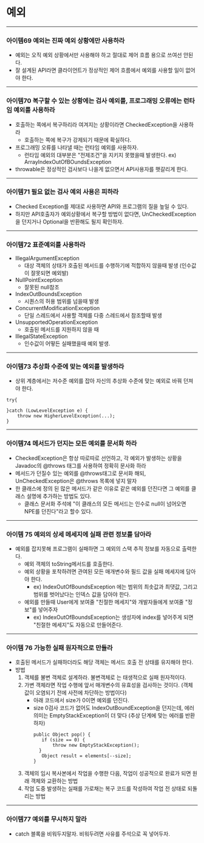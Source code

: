 # 예외 

---
### 아이템69 예외는 진짜 예외 상황에만 사용하라
- 예외는 오직 예외 상황에서만 사용해야 하고 절대로 제어 흐름 용으로 쓰여선 안된다.
- 잘 설계된 API라면 클라이언트가 정상적인 제어 흐름에서 예외를 사용할 일이 없어야 한다. 

---
### 아이템70 복구할 수 있는 상황에는 검사 예외를, 프로그래밍 오류에는 런타임 예외를 사용하라 
- 호출하는 쪽에서 복구하리라 여겨지는 상황이라면 CheckedException을 사용하라
  - 호출하는 쪽에 복구가 강제되기 때문에 확실하다. 
- 프로그래밍 오류를 나타낼 때는 런타임 예외를 사용하자.
  - 런타임 예외의 대부분은 "전제조건"을 지키지 못했을때 발생한다. ex) ArrayIndexOutOfBOundsException
- throwable은 정상적인 검사보다 나을게 없으면서 API사용자를 햇갈리게 한다. 

---
### 아이템71 필요 없는 검사 예외 사용은 피하라 
- Checked Exception를 제대로 사용하면 API와 프로그램의 질을 높일 수 있다. 
- 하지만 API호출자가 예외상황에서 복구할 방법이 없다면, UnCheckedException을 던지거나 Optional을 반환해도 될지 확인하자.

---
### 아이템72 표준예외를 사용하라 
- IllegalArgumentException
  - 대상 객체의 상태가 호출된 메서드를 수행하기에 적합하지 않을때 발생 (인수값이 잘못되면 예외발)
- NullPointException 
  - 잘못된 null참조
- IndexOutBoundsException
  - 시퀀스의 허용 범위를 넘을때 발생 
- ConcurrentModificationException
  - 단일 스레드에서 사용할 객체를 다중 스레드에서 참조할때 발생 
- UnsupportedOperationException
  - 호출된 메서드를 지원하지 않을 때 
- IllegalStateException
  - 인수값이 어떻든 실패했을때 예외 발생.

---
### 아이템73 추상화 수준에 맞는 예외를 발생하라
- 상위 계층에서는 저수준 예외를 잡아 자신의 추상화 수준에 맞는 예외로 바꿔 던져야 한다. 
```
try{

}catch (LowLevelException e) {
    throw new HigherLevelException(...);
}
```

---
### 아이템74 메서드가 던지는 모든 예외를 문서화 하라 
- CheckedException은 항상 따로따로 선언하고, 각 예외가 발생하는 상황을 Javadoc의 @throws 태그를 사용하여 정확히 문사화 하라 
- 메서드가 던질수 있는 예외를 @throws태그로 문서화 해되, UnCheckedException은 @throws 목록에 넣지 말자
- 한 클래스에 정의 된 많은 메서드가 같은 이유로 같은 예외를 던진다면 그 예외를 클래스 설명에 추가하는 방법도 있다. 
  - 클래스 문서화 주석에 "이 클래스의 모든 메서드는 인수로 null이 넘어오면 NPE를 던진다"라고 할수 있다. 

---
### 아이템 75 예외의 상세 메세지에 실패 관련 정보를 담아라 
- 예외를 잡지못해 프로그램이 실패하면 그 예외의 스택 추적 정보를 자동으로 출력한다. 
  - 예외 객체의 toString메서드를 호출한다. 
  - 예외 상황을 포착하려면 관여된 모든 매개변수와 필드 값을 실패 메세지에 담아야 한다. 
    - ex) IndexOutOfBoundsException 에는 범위의 최솟값과 최댓값, 그리고 범위를 벗어났다는 인덱스 값을 담아야 한다. 
  - 예외를 만들때 User에게 보여줄 "친절한 메세지"와 개발자들에게 보여줄 "정보"를 넣어주자
    - ex) IndexOutOfBoundsException는 생성자에 index를 넣어주게 되면 "친절한 메세지"도 자동으로 만들어준다. 

---
### 아이템 76 가능한 실패 원자적으로 만들라 
- 호출된 메서드가 실패하더라도 해당 객체는 메서드 호출 전 상태를 유지해야 한다. 
- 방법
  1. 객체를 불변 객체로 설계하라. 불변객체로 는 태생적으로 실패 원자적이다. 
  2. 가변 객체라면 작업 수행에 앞서 매개변수의 유효성을 검사하는 것이다. (객체 값이 오염되기 전에 사전에 차단하는 방법이다)
     - 아래 코드에서 size가 0이면 예외를 던진다. 
     - size 0검사 코드가 없어도 IndexOutBoundException을 던지는데, 에러 의미는 EmptyStackException이 더 맞다 (추상 단계에 맞는 에러를 반환하자)
        ```
        public Object pop() {
           if (size == 0) {
               throw new EmptyStackException();     
          }
           Object result = elements[--size];
        }
     
        ```
  3. 객체의 임시 복사본에서 작업을 수행한 다음, 작업이 성공적으로 완료가 되면 원래 객체와 교환하는 방법 
  4. 작업 도중 발생하는 실패를 가로채는 복구 코드를 작성하여 작업 전 상태로 되돌리는 방법

---
### 아이템77 예외를 무시하지 말라 
- catch 블록을 비워두지말자. 비워두려면 사유를 주석으로 꼭 넣어두자. 